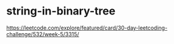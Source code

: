 # string-in-binary-tree
https://leetcode.com/explore/featured/card/30-day-leetcoding-challenge/532/week-5/3315/

